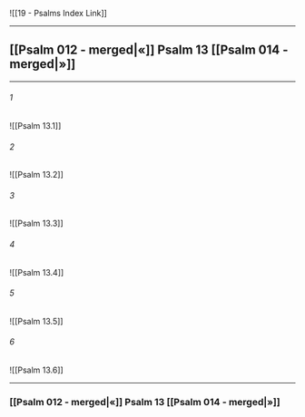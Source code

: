 ![[19 - Psalms Index Link]]

---
##  [[Psalm 012 - merged|«]] Psalm 13 [[Psalm 014 - merged|»]]

---

###### 1
![[Psalm 13.1]] 

###### 2
![[Psalm 13.2]] 

###### 3
![[Psalm 13.3]] 

###### 4
![[Psalm 13.4]]

###### 5 
![[Psalm 13.5]] 

###### 6
![[Psalm 13.6]] 


---
###  [[Psalm 012 - merged|«]] Psalm 13 [[Psalm 014 - merged|»]]